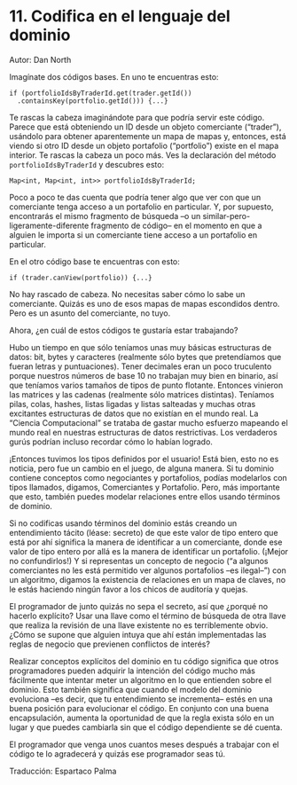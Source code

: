# 11. Codifica en el lenguaje del dominio

Autor: Dan North

Imagínate dos códigos bases. En uno te encuentras esto:

```
if (portfolioIdsByTraderId.get(trader.getId())
  .containsKey(portfolio.getId())) {...}
```

Te rascas la cabeza imaginándote para que podría servir este código. Parece que está obteniendo un ID desde un objeto comerciante (“trader”), usándolo para obtener aparentemente un mapa de mapas y, entonces, está viendo si otro ID desde un objeto portafolio (“portfolio”) existe en el mapa interior. Te rascas la cabeza un poco más. Ves la declaración del método `portfolioIdsByTraderId` y descubres esto:

```
Map<int, Map<int, int>> portfolioIdsByTraderId;
```

Poco a poco te das cuenta que podría tener algo que ver con que un comerciante tenga acceso a un portafolio en particular. Y, por supuesto, encontrarás el mismo fragmento de búsqueda –o un similar-pero- ligeramente-diferente fragmento de código– en el momento en que a alguien le importa si un comerciante tiene acceso a un portafolio en particular.

En el otro código base te encuentras con esto:

```
if (trader.canView(portfolio)) {...}
```

No hay rascado de cabeza. No necesitas saber cómo lo sabe un comerciante. Quizás es uno de esos mapas de mapas escondidos dentro. Pero es un asunto del comerciante, no tuyo.

Ahora, ¿en cuál de estos códigos te gustaría estar trabajando?

Hubo un tiempo en que sólo teníamos unas muy básicas estructuras de datos: bit, bytes y caracteres (realmente sólo bytes que pretendíamos que fueran letras y puntuaciones). Tener decimales eran un poco truculento porque nuestros números de base 10 no trabajan muy bien en binario, así que teníamos varios tamaños de tipos de punto flotante. Entonces vinieron las matrices y las cadenas (realmente sólo matrices distintas). Teníamos pilas, colas, hashes, listas ligadas y listas salteadas y muchas otras excitantes estructuras de datos que no existían en el mundo real. La “Ciencia Computacional” se trataba de gastar mucho esfuerzo mapeando el mundo real en nuestras estructuras de datos restrictivas. Los verdaderos gurús podrían incluso recordar cómo lo habían logrado.

¡Entonces tuvimos los tipos definidos por el usuario! Está bien, esto no es noticia, pero fue un cambio en el juego, de alguna manera. Si tu dominio contiene conceptos como negociantes y portafolios, podías modelarlos con tipos llamados, digamos, Comerciantes y Portafolio. Pero, más importante que esto, también puedes modelar relaciones entre ellos usando términos de dominio.

Si no codificas usando términos del dominio estás creando un entendimiento tácito (léase: secreto) de que este valor de tipo entero que está por ahí significa la manera de identificar a un comerciante, donde ese valor de tipo entero por allá es la manera de identificar un portafolio. (¡Mejor no confundirlos!) Y si representas un concepto de negocio (“a algunos comerciantes no les está permitido ver algunos portafolios –es ilegal–”) con un algoritmo, digamos la existencia de relaciones en un mapa de claves, no le estás haciendo ningún favor a los chicos de auditoría y quejas.

El programador de junto quizás no sepa el secreto, así que ¿porqué no hacerlo explícito? Usar una llave como el término de búsqueda de otra llave que realiza la revisión de una llave existente no es terriblemente obvio. ¿Cómo se supone que alguien intuya que ahí están implementadas las reglas de negocio que previenen conflictos de interés?

Realizar conceptos explícitos del dominio en tu código significa que otros programadores pueden adquirir la intención del código mucho más fácilmente que intentar meter un algoritmo en lo que entienden sobre el dominio. Esto también significa que cuando el modelo del dominio evoluciona –es decir, que tu entendimiento se incrementa– estés en una buena posición para evolucionar el código. En conjunto con una buena encapsulación, aumenta la oportunidad de que la regla exista sólo en un lugar y que puedes cambiarla sin que el código dependiente se dé cuenta.

El programador que venga unos cuantos meses después a trabajar con el código te lo agradecerá y quizás ese programador seas tú.

Traducción: Espartaco Palma